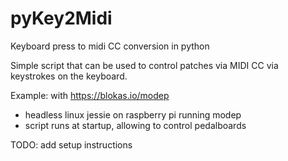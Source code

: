 # pyKey2Midi
Keyboard press to midi CC conversion in python

Simple script that can be used to control patches via MIDI CC via keystrokes on the keyboard.

Example: with https://blokas.io/modep 
- headless linux jessie on raspberry pi running modep
- script runs at startup, allowing to control pedalboards

TODO: add setup instructions
